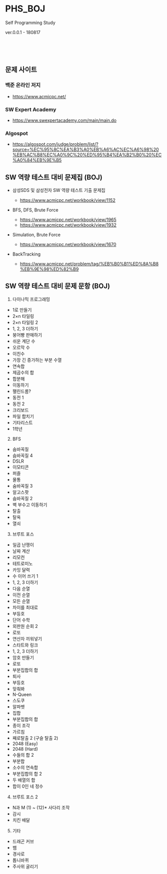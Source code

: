 # PHS_BOJ

Self Programming Study

ver.0.0.1 - 180817

<br>
<br>
<br>

## 문제 사이트

### 백준 온라인 저지
* https://www.acmicpc.net/


### SW Expert Academy
* https://www.swexpertacademy.com/main/main.do 


### Algospot
* https://algospot.com/judge/problem/list/?source=%EC%95%8C%EA%B3%A0%EB%A6%AC%EC%A6%98%20%EB%AC%B8%EC%A0%9C%20%ED%95%B4%EA%B2%B0%20%EC%A0%84%EB%9E%B5


## SW 역량 테스트 대비 문제집 (BOJ)

* 삼성SDS 및 삼성전자 SW 역량 테스트 기출 문제집
  * https://www.acmicpc.net/workbook/view/1152


* BFS, DFS, Brute Force
  * https://www.acmicpc.net/workbook/view/1965
  * https://www.acmicpc.net/workbook/view/1932


* Simulation, Brute Force
  * https://www.acmicpc.net/workbook/view/1670


* BackTracking
  * https://www.acmicpc.net/problem/tag/%EB%B0%B1%ED%8A%B8%EB%9E%98%ED%82%B9


## SW 역량 테스트 대비 문제 문항 (BOJ)

1. 다이나믹 프로그래밍 
  * 1로 만들기
  * 2×n 타일링
  * 2×n 타일링 2
  * 1, 2, 3 더하기
  *  붕어빵 판매하기
  * 쉬운 계단 수
  *  오르막 수
  *  이친수
  *  가장 긴 증가하는 부분 수열
  *  연속합
  *  제곱수의 합
  *  합분해
  *  이동하기
  *  팰린드롬?
  *  동전 1
  *  동전 2
  *  크리보드
  *  파일 합치기
  *  기타리스트
  *  1학년

2. BFS 
  *  숨바꼭질
  *  숨바꼭질 4
  *  DSLR
  *  이모티콘
  *  퍼즐
  *  물통
  *  숨바꼭질 3
  *  알고스팟
  *  숨바꼭질 2
  *  벽 부수고 이동하기
  *  탈출
  *  탈옥
  *  열쇠

3. 브루트 포스 
  * 일곱 난쟁이
  * 날짜 계산
  *  리모컨
  *  테트로미노
  *  카잉 달력
  *  수 이어 쓰기 1
  *  1, 2, 3 더하기
  *  다음 순열
  *  이전 순열
  * 모든 순열
  *  차이를 최대로
  *  부등호
  *  단어 수학
  *  외판원 순회 2
  *  로또
  * 연산자 끼워넣기
  *  스타트와 링크
  *  1, 2, 3 더하기
  *  암호 만들기
  * 로또
  *  부분집합의 합
  *  퇴사
  * 부등호
  *  맞춰봐
  * N-Queen
  * 스도쿠
  * 알파벳
  * 집합
  * 부분집합의 합
  * 종이 조각
  * 가르침
  * 째로탈출 2 (구슬 탈출 2)
  * 2048 (Easy)
  * 2048 (Hard)
  * 수들의 합 2
  * 부분합
  * 소수의 연속합
  * 부분집합의 합 2
  * 두 배열의 합
  * 합이 0인 네 정수

4. 브루트 포스 2 
  * N과 M (1) ~ (12)*  사다리 조작
  * 감시
  * 치킨 배달

5. 기타 
  * 드래곤 커브
  * 뱀
  * 경사로
  * 톱니바퀴
  * 주사위 굴리기
